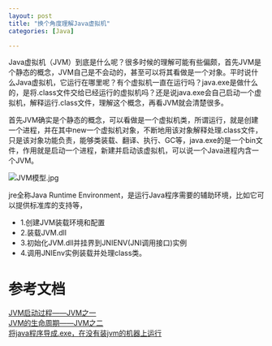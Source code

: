 ```yaml
---
layout: post
title: "换个角度理解Java虚拟机"
categories: [Java]

---
```


Java虚拟机（JVM）到底是什么呢？很多时候的理解可能有些偏颇，首先JVM是个静态的概念，JVM自己是不会动的，甚至可以将其看做是一个对象。平时说什么Java虚拟机，它运行在哪里呢？有个虚拟机一直在运行吗？java.exe是做什么的，是将.class文件交给已经运行的虚拟机吗？还是说java.exe会自己启动一个虚拟机，解释运行.class文件，理解这个概念，再看JVM就会清楚很多。

首先JVM确实是个静态的概念，可以看做是一个虚拟机类，所谓运行，就是创建一个进程，并在其中new一个虚拟机对象，不断地用该对象解释处理.class文件，只是该对象功能负责，能够类装载、翻译、执行、GC等，java.exe的是一个bin文件，作用就是启动一个进程，新建并启动该虚拟机，可以说一个Java进程内含一个JVM。

![JVM模型.jpg](http://upload-images.jianshu.io/upload_images/1460468-82024a28e365c665.jpg?imageMogr2/auto-orient/strip%7CimageView2/2/w/1240)


jre全称Java Runtime Environment，是运行Java程序需要的辅助环境，比如它可以提供标准库的支持等，

* 1.创建JVM装载环境和配置
* 2.装载JVM.dll 
* 3.初始化JVM.dll并挂界到JNIENV(JNI调用接口)实例 
* 4.调用JNIEnv实例装载并处理class类。


# 参考文档
[JVM启动过程——JVM之一](https://www.cnblogs.com/muffe/p/3540001.html)      
[JVM的生命周期——JVM之二](http://www.cnblogs.com/muffe/p/3541175.html)       
[将java程序导成.exe，在没有装jvm的机器上运行](http://2277259257.iteye.com/blog/2062341)